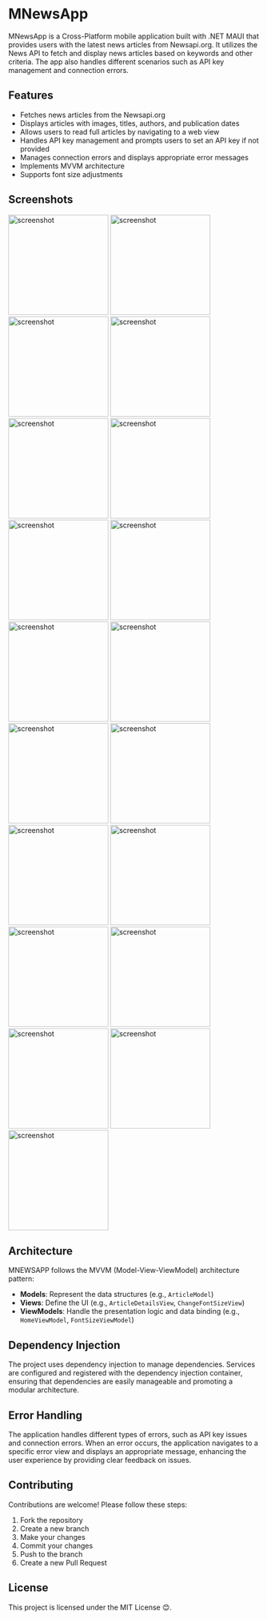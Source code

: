 # MNewsApp

MNewsApp is a Cross-Platform mobile application built with .NET MAUI that provides users with the latest news articles from Newsapi.org. It utilizes the News API to fetch and display news articles based on keywords and other criteria. The app also handles different scenarios such as API key management and connection errors.

## Features

- Fetches news articles from the Newsapi.org
- Displays articles with images, titles, authors, and publication dates
- Allows users to read full articles by navigating to a web view
- Handles API key management and prompts users to set an API key if not provided
- Manages connection errors and displays appropriate error messages
- Implements MVVM architecture
- Supports font size adjustments

## Screenshots
<img src="MNEWSAPP/ReadMe/mnews_screenshot%20(4).png" alt="screenshot" width="200"/>
<img src="MNEWSAPP/ReadMe/mnews_screenshot%20(13).png" alt="screenshot" width="200"/>
<img src="MNEWSAPP/ReadMe/mnews_screenshot%20(6).png" alt="screenshot" width="200"/>
<img src="MNEWSAPP/ReadMe/mnews_screenshot%20(14).png" alt="screenshot" width="200"/>
<img src="MNEWSAPP/ReadMe/mnews_screenshot%20(8).png" alt="screenshot" width="200"/>
<img src="MNEWSAPP/ReadMe/mnews_screenshot%20(16).png" alt="screenshot" width="200"/>
<img src="MNEWSAPP/ReadMe/mnews_screenshot%20(3).png" alt="screenshot" width="200"/>
<img src="MNEWSAPP/ReadMe/mnews_screenshot%20(17).png" alt="screenshot" width="200"/>
<img src="MNEWSAPP/ReadMe/mnews_screenshot%20(15).png" alt="screenshot" width="200"/>
<img src="MNEWSAPP/ReadMe/mnews_screenshot%20(7).png" alt="screenshot" width="200"/>
<img src="MNEWSAPP/ReadMe/mnews_screenshot%20(10).png" alt="screenshot" width="200"/>
<img src="MNEWSAPP/ReadMe/mnews_screenshot%20(5).png" alt="screenshot" width="200"/>
<img src="MNEWSAPP/ReadMe/mnews_screenshot%20(17).png" alt="screenshot" width="200"/>
<img src="MNEWSAPP/ReadMe/mnews_screenshot%20(9).png" alt="screenshot" width="200"/>
<img src="MNEWSAPP/ReadMe/mnews_screenshot%20(12).png" alt="screenshot" width="200"/>
<img src="MNEWSAPP/ReadMe/mnews_screenshot%20(11).png" alt="screenshot" width="200"/>
<img src="MNEWSAPP/ReadMe/mnews_screenshot%20(2).png" alt="screenshot" width="200"/>
<img src="MNEWSAPP/ReadMe/mnews_screenshot%20(1).jpg" alt="screenshot" width="200"/>
<img src="MNEWSAPP/ReadMe/mnews_screenshot%20(4).png" alt="screenshot" width="200"/>





## Architecture

MNEWSAPP follows the MVVM (Model-View-ViewModel) architecture pattern:
- **Models**: Represent the data structures (e.g., `ArticleModel`)
- **Views**: Define the UI (e.g., `ArticleDetailsView`, `ChangeFontSizeView`)
- **ViewModels**: Handle the presentation logic and data binding (e.g., `HomeViewModel`, `FontSizeViewModel`)

## Dependency Injection

The project uses dependency injection to manage dependencies. Services are configured and registered with the dependency injection container, ensuring that dependencies are easily manageable and promoting a modular architecture.

## Error Handling

The application handles different types of errors, such as API key issues and connection errors. When an error occurs, the application navigates to a specific error view and displays an appropriate message, enhancing the user experience by providing clear feedback on issues.

## Contributing

Contributions are welcome! Please follow these steps:
1. Fork the repository
2. Create a new branch 
3. Make your changes
4. Commit your changes 
5. Push to the branch 
6. Create a new Pull Request

## License

This project is licensed under the MIT License 😊.
